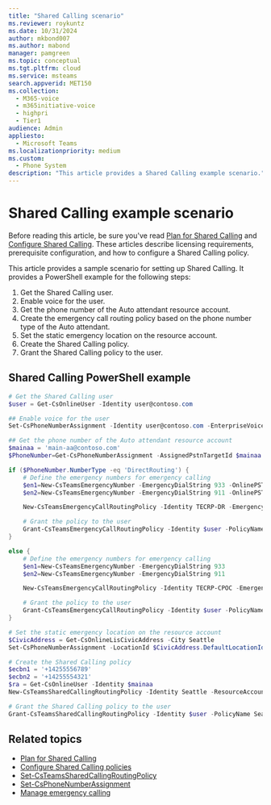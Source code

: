 ```yaml
---
title: "Shared Calling scenario"
ms.reviewer: roykuntz
ms.date: 10/31/2024
author: mkbond007
ms.author: mabond
manager: pamgreen
ms.topic: conceptual
ms.tgt.pltfrm: cloud
ms.service: msteams
search.appverid: MET150
ms.collection: 
  - M365-voice
  - m365initiative-voice
  - highpri
  - Tier1
audience: Admin
appliesto: 
  - Microsoft Teams
ms.localizationpriority: medium
ms.custom: 
  - Phone System
description: "This article provides a Shared Calling example scenario."
---
```


# Shared Calling example scenario

Before reading this article, be sure you've read [Plan for Shared Calling](shared-calling-plan.md) and [Configure Shared Calling](shared-calling-setup.md). These articles describe licensing requirements, prerequisite configuration, and how to configure a Shared Calling policy.

This article provides a sample scenario for setting up Shared Calling. It provides a PowerShell example for the following steps:

1. Get the Shared Calling user.
1. Enable voice for the user.
1. Get the phone number of the Auto attendant resource account.
1. Create the emergency call routing policy based on the phone number type of the Auto attendant.
1. Set the static emergency location on the resource account.
1. Create the Shared Calling policy.
1. Grant the Shared Calling policy to the user.

## Shared Calling PowerShell example

```powershell
# Get the Shared Calling user
$user = Get-CsOnlineUser -Identity user@contoso.com

## Enable voice for the user
Set-CsPhoneNumberAssignment -Identity user@contoso.com -EnterpriseVoiceEnabled $true

## Get the phone number of the Auto attendant resource account
$mainaa = 'main-aa@contoso.com'
$PhoneNumber=Get-CsPhoneNumberAssignment -AssignedPstnTargetId $mainaa

if ($PhoneNumber.NumberType -eq 'DirectRouting') {
    # Define the emergency numbers for emergency calling
    $en1=New-CsTeamsEmergencyNumber -EmergencyDialString 933 -OnlinePSTNUsage WW
    $en2=New-CsTeamsEmergencyNumber -EmergencyDialString 911 -OnlinePSTNUsage WW

    New-CsTeamsEmergencyCallRoutingPolicy -Identity TECRP-DR -EmergencyNumbers @{add=$en1,$en2} -AllowEnhancedEmergencyServices $true

    # Grant the policy to the user
    Grant-CsTeamsEmergencyCallRoutingPolicy -Identity $user -PolicyName TECRP-DR
}

else {
    # Define the emergency numbers for emergency calling
    $en1=New-CsTeamsEmergencyNumber -EmergencyDialString 933
    $en2=New-CsTeamsEmergencyNumber -EmergencyDialString 911

    New-CsTeamsEmergencyCallRoutingPolicy -Identity TECRP-CPOC -EmergencyNumbers @{add=$en1,$en2} -AllowEnhancedEmergencyServices $true

    # Grant the policy to the user
    Grant-CsTeamsEmergencyCallRoutingPolicy -Identity $user -PolicyName TECRP-CPOC
}

# Set the static emergency location on the resource account
$CivicAddress = Get-CsOnlineLisCivicAddress -City Seattle
Set-CsPhoneNumberAssignment -LocationId $CivicAddress.DefaultLocationId -PhoneNumber $PhoneNumber.TelephoneNumber

# Create the Shared Calling policy
$ecbn1 = '+14255556789'
$ecbn2 = '+14255554321'
$ra = Get-CsOnlineUser -Identity $mainaa
New-CsTeamsSharedCallingRoutingPolicy -Identity Seattle -ResourceAccount $ra.Identity -EmergencyNumbers @{add=$ecbn1,$ecbn2}

# Grant the Shared Calling policy to the user
Grant-CsTeamsSharedCallingRoutingPolicy -Identity $user -PolicyName Seattle
```

## Related topics

- [Plan for Shared Calling](shared-calling-plan.md)
- [Configure Shared Calling policies](shared-calling-setup.md)
- [Set-CsTeamsSharedCallingRoutingPolicy](/powershell/module/teams/set-csteamssharedcallingroutingpolicy)
- [Set-CsPhoneNumberAssignment](/powershell/module/teams/set-csphonenumberassignment)
- [Manage emergency calling](what-are-emergency-locations-addresses-and-call-routing.md)
